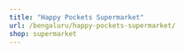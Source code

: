 ```yaml
---
title: "Happy Pockets Supermarket"
url: /bengaluru/happy-pockets-supermarket/
shop: supermarket
---
```


